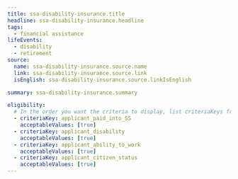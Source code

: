 ```yaml
---
title: ssa-disability-insurance.title
headline: ssa-disability-insurance.headline
tags:
  - financial assistance
lifeEvents:
  - disability
  - retirement
source:
  name: ssa-disability-insurance.source.name
  link: ssa-disability-insurance.source.link
  isEnglish: ssa-disability-insurance.source.linkIsEnglish

summary: ssa-disability-insurance.summary

eligibility:
  # In the order you want the criteria to display, list criteriaKeys from the csv here, each followed by a comma-separated list of which values indicate eligibility for that criteria. Wrap individual values in quotes if they have inner commas.
  - criteriaKey: applicant_paid_into_SS
    acceptableValues: [true]
  - criteriaKey: applicant_disability
    acceptableValues: [true]
  - criteriaKey: applicant_ability_to_work
    acceptableValues: [true]
  - criteriaKey: applicant_citizen_status
    acceptableValues: [true]
---
```

